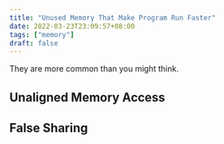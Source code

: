```yaml
---
title: "Unused Memory That Make Program Run Faster"
date: 2022-03-23T23:09:57+08:00
tags: ["memory"]
draft: false
---
```


They are more common than you might think.

<!--more-->

## Unaligned Memory Access

## False Sharing
